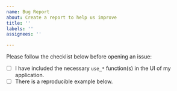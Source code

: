 ```yaml
---
name: Bug Report
about: Create a report to help us improve
title: ''
labels: ''
assignees: ''

---
```


Please follow the checklist below before opening an issue:

- [ ] I have included the necessary `use_*` function(s) in the UI of my application.
- [ ] There is a reproducible example below.
